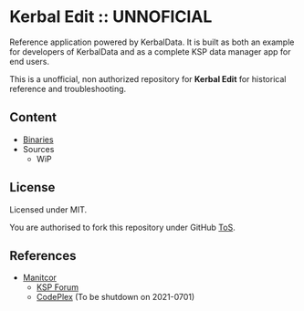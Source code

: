 # Kerbal Edit :: UNNOFICIAL

Reference application powered by KerbalData. It is built as both an example for developers of KerbalData and as a complete KSP data manager app for end users.

This is a unofficial, non authorized repository for **Kerbal Edit** for historical reference and troubleshooting.


## Content
* [Binaries](https://github.com/net-lisias-ksph/kerbaledit/tree/Archive)
* Sources
	+ WiP


## License

Licensed under MIT.

You are authorised to fork this repository under GitHub [ToS](https://help.github.com/articles/github-terms-of-service/).


## References

* [Manitcor](https://forum.kerbalspaceprogram.com/index.php?/profile/19570-manitcor/)
	+ [KSP Forum](https://forum.kerbalspaceprogram.com/index.php?/topic/22751-*)
	+ [CodePlex](https://archive.codeplex.com/?p=kerbaledit) (To be shutdown on 2021-0701)
